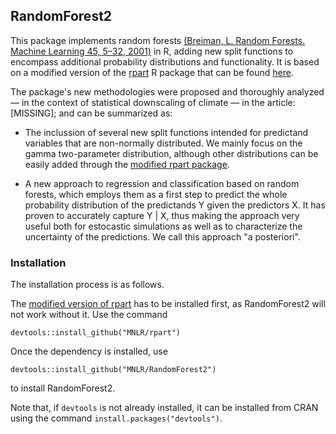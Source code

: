 ## RandomForest2

This package implements random forests [(Breiman, L. Random Forests. Machine Learning 45, 5–32, 2001)](https://doi.org/10.1023/A:1010933404324) in R, adding new split functions to encompass additional probability distributions and functionality. It is based on a modified version of the [rpart](https://cran.r-project.org/web/packages/rpart/index.html) R package that can be found [here](https://github.com/MNLR/rpart).

The package's new methodologies were proposed and thoroughly analyzed — in the context of statistical downscaling of climate — in the article: [MISSING]; and can be summarized as:

* The inclussion of several new split functions intended for predictand variables that are non-normally distributed. We mainly focus on the gamma two-parameter distribution, although other distributions can be easily added through the [modified rpart package](https://github.com/MNLR/rpart).

* A new approach to regression and classification based on random forests, which employs them as a first step to predict the whole probability distribution of the predictands Y given the predictors X. It has proven to accurately capture Y | X, thus making the approach very useful both for estocastic simulations as well as to characterize the uncertainty of the predictions. We call this approach "a posteriori".


### Installation
The installation process is as follows.

The [modified version of rpart](https://github.com/MNLR/rpart) has to be installed first, as RandomForest2 will not work without it. Use the command 

```
devtools::install_github("MNLR/rpart")
```
Once the dependency is installed, use

```
devtools::install_github("MNLR/RandomForest2")
```
to install RandomForest2.

Note that, if `devtools` is not already installed, it can be installed from CRAN using the command `install.packages("devtools")`. 
